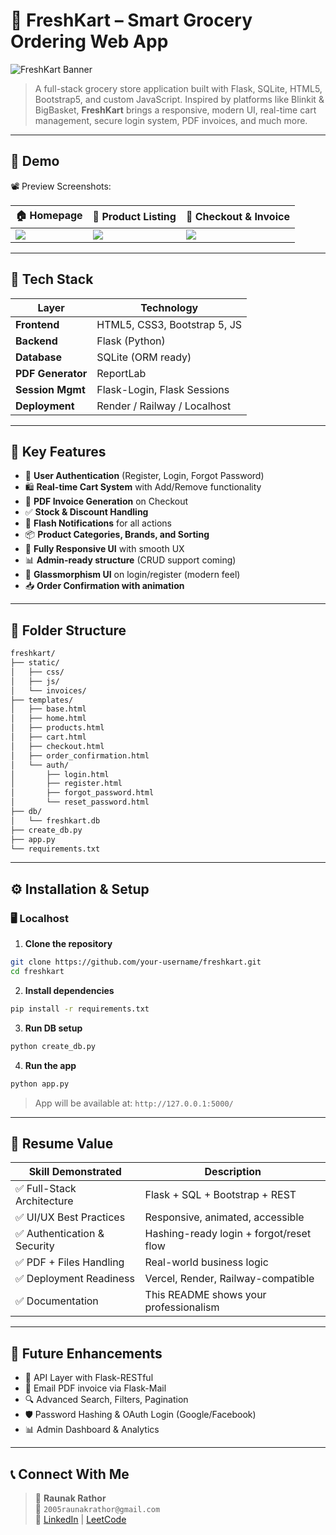 
# 🛒 FreshKart – Smart Grocery Ordering Web App

![FreshKart Banner](https://i.imgur.com/CEa8j3B.png)

> A full-stack grocery store application built with Flask, SQLite, HTML5, Bootstrap5, and custom JavaScript. Inspired by platforms like Blinkit & BigBasket, **FreshKart** brings a responsive, modern UI, real-time cart management, secure login system, PDF invoices, and much more.

---

## 🚀 Demo



📽️ Preview Screenshots:

| 🏠 Homepage | 🛒 Product Listing | 🧾 Checkout & Invoice |
|------------|-------------------|------------------------|
| ![](https://i.imgur.com/M4Q2fXO.png) | ![](https://i.imgur.com/JQ7sd5T.png) | ![](https://i.imgur.com/8Vm3Txk.png) |

---

## 🧰 Tech Stack

| Layer            | Technology                        |
|------------------|-----------------------------------|
| **Frontend**     | HTML5, CSS3, Bootstrap 5, JS      |
| **Backend**      | Flask (Python)                    |
| **Database**     | SQLite (ORM ready)                |
| **PDF Generator**| ReportLab                         |
| **Session Mgmt** | Flask-Login, Flask Sessions       |
| **Deployment**   | Render / Railway / Localhost      |

---

## 🧠 Key Features

- 🔐 **User Authentication** (Register, Login, Forgot Password)
- 🛍️ **Real-time Cart System** with Add/Remove functionality
- 🧾 **PDF Invoice Generation** on Checkout
- ✅ **Stock & Discount Handling**
- 💬 **Flash Notifications** for all actions
- 📦 **Product Categories, Brands, and Sorting**
- 📱 **Fully Responsive UI** with smooth UX
- 📊 **Admin-ready structure** (CRUD support coming)
- 🌈 **Glassmorphism UI** on login/register (modern feel)
- 📥 **Order Confirmation with animation**

---

## 📁 Folder Structure

```bash
freshkart/
├── static/
│   ├── css/
│   ├── js/
│   └── invoices/
├── templates/
│   ├── base.html
│   ├── home.html
│   ├── products.html
│   ├── cart.html
│   ├── checkout.html
│   ├── order_confirmation.html
│   └── auth/
│       ├── login.html
│       ├── register.html
│       ├── forgot_password.html
│       └── reset_password.html
├── db/
│   └── freshkart.db
├── create_db.py
├── app.py
└── requirements.txt
```

---

## ⚙️ Installation & Setup

### 🖥️ Localhost

1. **Clone the repository**

```bash
git clone https://github.com/your-username/freshkart.git
cd freshkart
```

2. **Install dependencies**

```bash
pip install -r requirements.txt
```

3. **Run DB setup**

```bash
python create_db.py
```

4. **Run the app**

```bash
python app.py
```

> App will be available at: `http://127.0.0.1:5000/`

---

## 💼 Resume Value

| Skill Demonstrated         | Description |
|---------------------------|-------------|
| ✅ Full-Stack Architecture | Flask + SQL + Bootstrap + REST |
| ✅ UI/UX Best Practices    | Responsive, animated, accessible |
| ✅ Authentication & Security | Hashing-ready login + forgot/reset flow |
| ✅ PDF + Files Handling    | Real-world business logic |
| ✅ Deployment Readiness    | Vercel, Render, Railway-compatible |
| ✅ Documentation           | This README shows your professionalism |

---

## 🔮 Future Enhancements

- 🔄 API Layer with Flask-RESTful
- 🧾 Email PDF invoice via Flask-Mail
- 🔍 Advanced Search, Filters, Pagination
- 🛡️ Password Hashing & OAuth Login (Google/Facebook)
- 📊 Admin Dashboard & Analytics

---

## 📞 Connect With Me

> 👤 **Raunak Rathor**  
📧 `2005raunakrathor@gmail.com`  
🔗 [LinkedIn](https://www.linkedin.com/in/raunak-rathor-3b8625323) | [LeetCode](https://leetcode.com/u/__ronyyyy/)
